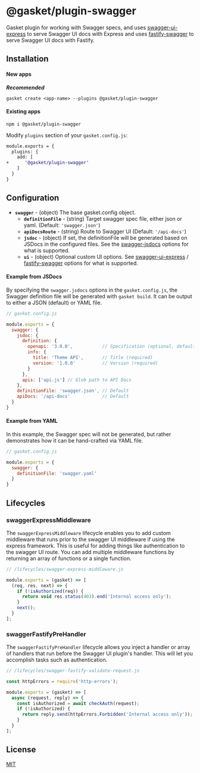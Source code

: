 # @gasket/plugin-swagger

Gasket plugin for working with Swagger specs, and uses [swagger-ui-express] to
serve Swagger UI docs with Express and uses [fastify-swagger] to serve Swagger UI 
docs with Fastify.

## Installation

#### New apps

***Recommended***

```
gasket create <app-name> --plugins @gasket/plugin-swagger
```

#### Existing apps

```
npm i @gasket/plugin-swagger
```

Modify `plugins` section of your `gasket.config.js`:

```diff
module.exports = {
  plugins: {
    add: [
+      '@gasket/plugin-swagger'
    ]
  }
}
```

## Configuration

- **`swagger`** - (object) The base gasket.config object.
  - **`definitionFile`** - (string) Target swagger spec file, either json or
    yaml. (Default: `'swagger.json'`)
  - **`apiDocsRoute`** - (string) Route to Swagger UI (Default: `'/api-docs'`)
  - **`jsdoc`** - (object) If set, the definitionFile will be generated based on
    JSDocs in the configured files. See the [swagger-jsdocs] options for what is
    supported.
  - **`ui`** - (object) Optional custom UI options. See
    [swagger-ui-express] / [fastify-swagger] options for what is supported.

#### Example from JSDocs

By specifying the `swagger.jsdocs` options in the `gasket.config.js`, the
Swagger definition file will be generated with `gasket build`. It can be output
to either a JSON (default) or YAML file.

```js
// gasket.config.js

module.exports = {
  swagger: {
    jsdoc: {
      definition: {
        openapi: '3.0.0',           // Specification (optional, defaults to swagger: '2.0')
        info: {
          title: 'Theme API',       // Title (required)
          version: '1.0.0'          // Version (required)
        }
      },
      apis: ['api.js'] // Glob path to API Docs
    },
    definitionFile: 'swagger.json', // Default
    apiDocs: '/api-docs'            // Default
  }
}
```

#### Example from YAML

In this example, the Swagger spec will not be generated, but rather demonstrates
how it can be hand-crafted via YAML file.

```js
// gasket.config.js

module.exports = {
  swagger: {
    definitionFile: 'swagger.yaml'
  }
}
```

## Lifecycles

### swaggerExpressMiddleware

The `swaggerExpressMiddleware` lifecycle enables you to add custom middleware that runs prior to the swagger UI middleware if using the express framework. This is useful for adding things like authentication to the swagger UI route. You can add multiple middleware functions by returning an array of functions or a single function.

```js
// /lifecycles/swagger-express-middleware.js

module.exports = (gasket) => [
  (req, res, next) => {
    if (!isAuthorized(req)) {
      return void res.status(403).end('Internal access only');
    }
    next();
  }
];
```

### swaggerFastifyPreHandler

The `swaggerFastifyPreHandler` lifecycle allows you inject a handler or array of handlers that run before the Swagger UI plugin's handler. This will let you accomplish tasks such as authentication.

```js
// /lifecycles/swagger-fastify-validate-request.js

const httpErrors = require('http-errors');

module.exports = (gasket) => [
  async (request, reply) => {
    const isAuthorized = await checkAuth(request);
    if (!isAuthorized) {
      return reply.send(httpErrors.Forbidden('Internal access only'));
    }
  }
];
```

## License

[MIT](./LICENSE.md)

<!-- LINK -->
[swagger-ui-express]: https://github.com/scottie1984/swagger-ui-express
[fastify-swagger]: https://github.com/fastify/fastify-swagger
[swagger-jsdocs]: https://github.com/Surnet/swagger-jsdoc/blob/master/docs/GETTING-STARTED.md

